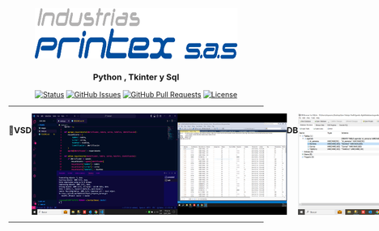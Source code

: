 <p align="center">
  <a href="" rel="noopener">
 <img width=400px height=100px src="/images/Logo Printex [Convertido].png" alt="Project logo"></a>
</p>

<h3 align="center">Python , Tkinter y Sql </h3>

<div align="center">

[![Status](https://img.shields.io/badge/status-active-success.svg)]()
[![GitHub Issues](https://img.shields.io/github/issues/kylelobo/The-Documentation-Compendium.svg)](https://github.com/kylelobo/The-Documentation-Compendium/issues)
[![GitHub Pull Requests](https://img.shields.io/github/issues-pr/kylelobo/The-Documentation-Compendium.svg)](https://github.com/kylelobo/The-Documentation-Compendium/pulls)
[![License](https://img.shields.io/badge/license-MIT-blue.svg)](/LICENSE)

</div>

---
<div align="center" , style = "display: flex;">
<h3>📝</h3>

<h3>VSD</h3>
<img width=600px height=200px src="/images/CapturaVisual.PNG" alt="Projectlogo">
<h3>DB</h3>
<img width=600px height=200px src="/images/CapturaBasedeDatos.PNG" alt="Projectlogo">
</div>
<hr></hr>

</a>
